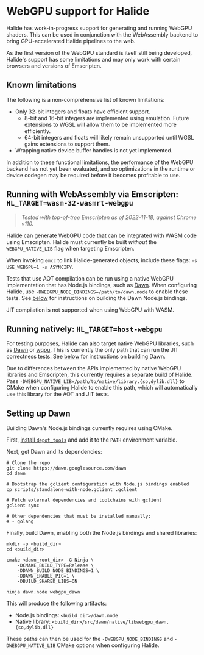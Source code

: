 # WebGPU support for Halide

Halide has work-in-progress support for generating and running WebGPU shaders.
This can be used in conjunction with the WebAssembly backend to bring
GPU-accelerated Halide pipelines to the web.

As the first version of the WebGPU standard is itself still being developed,
Halide's support has some limitations and may only work with certain browsers
and versions of Emscripten.

## Known limitations

The following is a non-comprehensive list of known limitations:

-   Only 32-bit integers and floats have efficient support.
    * 8-bit and 16-bit integers are implemented using emulation. Future
      extensions to WGSL will allow them to be implemented more efficiently.
    * 64-bit integers and floats will likely remain unsupported until WGSL gains
      extensions to support them.
-   Wrapping native device buffer handles is not yet implemented.

In addition to these functional limitations, the performance of the WebGPU
backend has not yet been evaluated, and so optimizations in the runtime or
device codegen may be required before it becomes profitable to use.

## Running with WebAssembly via Emscripten: `HL_TARGET=wasm-32-wasmrt-webgpu`

> _Tested with top-of-tree Emscripten as of 2022-11-18, against Chrome v110._

Halide can generate WebGPU code that can be integrated with WASM code using
Emscripten.
Halide must currently be built *without* the `WEBGPU_NATIVE_LIB` flag when
targeting Emscripten.

When invoking `emcc` to link Halide-generated objects, include these flags:
`-s USE_WEBGPU=1 -s ASYNCIFY`.

Tests that use AOT compilation can be run using a native WebGPU implementation
that has Node.js bindings, such as [Dawn](dawn.googlesource.com/dawn/).
When configuring Halide, use `-DWEBGPU_NODE_BINDINGS=/path/to/dawn.node` to
enable these tests.
See [below](#setting-up-dawn) for instructions on building the Dawn Node.js
bindings.

JIT compilation is not supported when using WebGPU with WASM.

## Running natively: `HL_TARGET=host-webgpu`

For testing purposes, Halide can also target native WebGPU libraries, such as
[Dawn](dawn.googlesource.com/dawn/) or [wgpu](github.com/gfx-rs/wgpu).
This is currently the only path that can run the JIT correctness tests.
See [below](#setting-up-dawn) for instructions on building Dawn.

Due to differences between the APIs implemented by native WebGPU libraries and
Emscripten, this currently requires a separate build of Halide.
Pass `-DWEBGPU_NATIVE_LIB=/path/to/native/library.{so,dylib.dll}` to CMake when
configuring Halide to enable this path, which will automatically use this
library for the AOT and JIT tests.

## Setting up Dawn

Building Dawn's Node.js bindings currently requires using CMake.

First, [install `depot_tools`](commondatastorage.googleapis.com/chrome-infra-docs/flat/depot_tools/docs/html/depot_tools_tutorial.html#_setting_up) and add it to the
`PATH` environment variable.

Next, get Dawn and its dependencies:

    # Clone the repo
    git clone https://dawn.googlesource.com/dawn
    cd dawn

    # Bootstrap the gclient configuration with Node.js bindings enabled
    cp scripts/standalone-with-node.gclient .gclient

    # Fetch external dependencies and toolchains with gclient
    gclient sync

    # Other dependencies that must be installed manually:
    # - golang

Finally, build Dawn, enabling both the Node.js bindings and shared libraries:

    mkdir -p <build_dir>
    cd <build_dir>

    cmake <dawn_root_dir> -G Ninja \
        -DCMAKE_BUILD_TYPE=Release \
        -DDAWN_BUILD_NODE_BINDINGS=1 \
        -DDAWN_ENABLE_PIC=1 \
        -DBUILD_SHARED_LIBS=ON

    ninja dawn.node webgpu_dawn

This will produce the following artifacts:
- Node.js bindings: `<build_dir>/dawn.node`
- Native library: `<build_dir>/src/dawn/native/libwebgpu_dawn.{so,dylib,dll}`

These paths can then be used for the `-DWEBGPU_NODE_BINDINGS` and
`-DWEBGPU_NATIVE_LIB` CMake options when configuring Halide.
